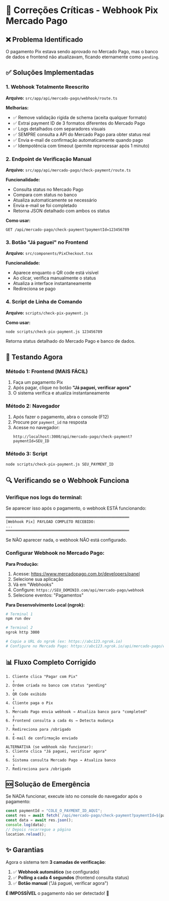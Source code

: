 # 🔧 Correções Críticas - Webhook Pix Mercado Pago

## ❌ Problema Identificado

O pagamento Pix estava sendo aprovado no Mercado Pago, mas o banco de dados e frontend não atualizavam, ficando eternamente como `pending`.

## ✅ Soluções Implementadas

### 1. **Webhook Totalmente Reescrito**
**Arquivo:** `src/app/api/mercado-pago/webhook/route.ts`

**Melhorias:**
- ✅ Remove validação rígida de schema (aceita qualquer formato)
- ✅ Extrai payment ID de 3 formatos diferentes do Mercado Pago
- ✅ Logs detalhados com separadores visuais
- ✅ SEMPRE consulta a API do Mercado Pago para obter status real
- ✅ Envia e-mail de confirmação automaticamente quando pago
- ✅ Idempotência com timeout (permite reprocessar após 1 minuto)

### 2. **Endpoint de Verificação Manual**
**Arquivo:** `src/app/api/mercado-pago/check-payment/route.ts`

**Funcionalidade:**
- Consulta status no Mercado Pago
- Compara com status no banco
- Atualiza automaticamente se necessário
- Envia e-mail se foi completado
- Retorna JSON detalhado com ambos os status

**Como usar:**
```
GET /api/mercado-pago/check-payment?paymentId=123456789
```

### 3. **Botão "Já paguei" no Frontend**
**Arquivo:** `src/components/PixCheckout.tsx`

**Funcionalidade:**
- Aparece enquanto o QR code está visível
- Ao clicar, verifica manualmente o status
- Atualiza a interface instantaneamente
- Redireciona se pago

### 4. **Script de Linha de Comando**
**Arquivo:** `scripts/check-pix-payment.js`

**Como usar:**
```bash
node scripts/check-pix-payment.js 123456789
```

Retorna status detalhado do Mercado Pago e banco de dados.

## 🚀 Testando Agora

### Método 1: Frontend (MAIS FÁCIL)
1. Faça um pagamento Pix
2. Após pagar, clique no botão **"Já paguei, verificar agora"**
3. O sistema verifica e atualiza instantaneamente

### Método 2: Navegador
1. Após fazer o pagamento, abra o console (F12)
2. Procure por `payment_id` na resposta
3. Acesse no navegador:
   ```
   http://localhost:3000/api/mercado-pago/check-payment?paymentId=SEU_ID
   ```

### Método 3: Script
```bash
node scripts/check-pix-payment.js SEU_PAYMENT_ID
```

## 🔍 Verificando se o Webhook Funciona

### Verifique nos logs do terminal:
Se aparecer isso após o pagamento, o webhook ESTÁ funcionando:
```
═══════════════════════════════════════════════════════
[Webhook Pix] PAYLOAD COMPLETO RECEBIDO:
...
═══════════════════════════════════════════════════════
```

Se NÃO aparecer nada, o webhook NÃO está configurado.

### Configurar Webhook no Mercado Pago:

**Para Produção:**
1. Acesse: https://www.mercadopago.com.br/developers/panel
2. Selecione sua aplicação
3. Vá em "Webhooks"
4. Configure: `https://SEU_DOMINIO.com/api/mercado-pago/webhook`
5. Selecione eventos: "Pagamentos"

**Para Desenvolvimento Local (ngrok):**
```bash
# Terminal 1
npm run dev

# Terminal 2
ngrok http 3000

# Copie a URL do ngrok (ex: https://abc123.ngrok.io)
# Configure no Mercado Pago: https://abc123.ngrok.io/api/mercado-pago/webhook
```

## 📊 Fluxo Completo Corrigido

```
1. Cliente clica "Pagar com Pix"
   ↓
2. Ordem criada no banco com status "pending"
   ↓
3. QR Code exibido
   ↓
4. Cliente paga o Pix
   ↓
5. Mercado Pago envia webhook → Atualiza banco para "completed"
   ↓
6. Frontend consulta a cada 4s → Detecta mudança
   ↓
7. Redireciona para /obrigado
   ↓
8. E-mail de confirmação enviado

ALTERNATIVA (se webhook não funcionar):
5. Cliente clica "Já paguei, verificar agora"
   ↓
6. Sistema consulta Mercado Pago → Atualiza banco
   ↓
7. Redireciona para /obrigado
```

## 🆘 Solução de Emergência

Se NADA funcionar, execute isto no console do navegador após o pagamento:

```javascript
const paymentId = "COLE_O_PAYMENT_ID_AQUI";
const res = await fetch(`/api/mercado-pago/check-payment?paymentId=${paymentId}`);
const data = await res.json();
console.log(data);
// Depois recarregue a página
location.reload();
```

## ✨ Garantias

Agora o sistema tem **3 camadas de verificação**:

1. ✅ **Webhook automático** (se configurado)
2. ✅ **Polling a cada 4 segundos** (frontend consulta status)
3. ✅ **Botão manual** ("Já paguei, verificar agora")

**É IMPOSSÍVEL** o pagamento não ser detectado! 🎉
